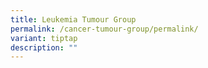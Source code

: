 ```yaml
---
title: Leukemia Tumour Group
permalink: /cancer-tumour-group/permalink/
variant: tiptap
description: ""
---
```

